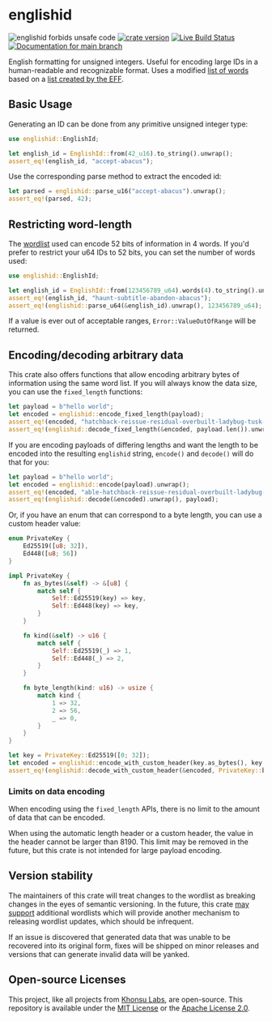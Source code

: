# englishid

![englishid forbids unsafe code](https://img.shields.io/badge/unsafe-forbid-success)
[![crate version](https://img.shields.io/crates/v/englishid.svg)](https://crates.io/crates/englishid)
[![Live Build Status](https://img.shields.io/github/workflow/status/khonsulabs/englishid/Tests/main)](https://github.com/khonsulabs/englishid/actions?query=workflow:Tests)
[![Documentation for `main` branch](https://img.shields.io/badge/docs-main-informational)](https://khonsulabs.github.io/englishid/main/englishid/)

English formatting for unsigned integers. Useful for encoding large IDs in a
human-readable and recognizable format. Uses a modified [list of words][wordlist] based on
a [list created by the EFF][effwordlist].

## Basic Usage

Generating an ID can be done from any primitive unsigned integer type:

```rust
use englishid::EnglishId;

let english_id = EnglishId::from(42_u16).to_string().unwrap();
assert_eq!(english_id, "accept-abacus");
```

Use the corresponding parse method to extract the encoded id:

```rust
let parsed = englishid::parse_u16("accept-abacus").unwrap();
assert_eq!(parsed, 42);
```

## Restricting word-length

The [wordlist][wordlist] used can encode 52 bits of information in 4 words. If
you'd prefer to restrict your u64 IDs to 52 bits, you can set the number of
words used:

```rust
use englishid::EnglishId;

let english_id = EnglishId::from(123456789_u64).words(4).to_string().unwrap();
assert_eq!(english_id, "haunt-subtitle-abandon-abacus");
assert_eq!(englishid::parse_u64(&english_id).unwrap(), 123456789_u64);
```

If a value is ever out of acceptable ranges, `Error::ValueOutOfRange` will be
returned.

## Encoding/decoding arbitrary data

This crate also offers functions that allow encoding arbitrary bytes of
information using the same word list. If you will always know the data size, you
can use the `fixed_length` functions:

```rust
let payload = b"hello world";
let encoded = englishid::encode_fixed_length(payload);
assert_eq!(encoded, "hatchback-reissue-residual-overbuilt-ladybug-tusk-buffing");
assert_eq!(englishid::decode_fixed_length(&encoded, payload.len()).unwrap(), payload);
```

If you are encoding payloads of differing lengths and want the length to be
encoded into the resulting `englishid` string, `encode()` and `decode()` will do
that for you:

```rust
let payload = b"hello world";
let encoded = englishid::encode(payload).unwrap();
assert_eq!(encoded, "able-hatchback-reissue-residual-overbuilt-ladybug-tusk-buffing");
assert_eq!(englishid::decode(&encoded).unwrap(), payload);
```

Or, if you have an enum that can correspond to a byte length, you can use a custom header value:

```rust
enum PrivateKey {
    Ed25519([u8; 32]),
    Ed448([u8; 56])
}

impl PrivateKey {
    fn as_bytes(&self) -> &[u8] {
        match self {
            Self::Ed25519(key) => key,
            Self::Ed448(key) => key,
        }
    }

    fn kind(&self) -> u16 {
        match self {
            Self::Ed25519(_) => 1,
            Self::Ed448(_) => 2,
        }
    }

    fn byte_length(kind: u16) -> usize {
        match kind {
            1 => 32,
            2 => 56,
            _ => 0,
        }
    }
}

let key = PrivateKey::Ed25519([0; 32]);
let encoded = englishid::encode_with_custom_header(key.as_bytes(), key.kind()).unwrap();
assert_eq!(englishid::decode_with_custom_header(&encoded, PrivateKey::byte_length).unwrap(), key.as_bytes());
```

### Limits on data encoding

When encoding using the `fixed_length` APIs, there is no limit to the amount of
data that can be encoded.

When using the automatic length header or a custom header, the value in the
header cannot be larger than 8190. This limit may be removed in the future, but
this crate is not intended for large payload encoding.

## Version stability

The maintainers of this crate will treat changes to the wordlist as breaking
changes in the eyes of semantic versioning. In the future, this crate [may
support](https://github.com/khonsulabs/englishid/issues/2) additional wordlists
which will provide another mechanism to releasing wordlist updates, which should
be infrequent.

If an issue is discovered that generated data that was unable to be recovered
into its original form, fixes will be shipped on minor releases and versions
that can generate invalid data will be yanked.

## Open-source Licenses

This project, like all projects from [Khonsu Labs](https://khonsulabs.com/), are
open-source. This repository is available under the [MIT License](./LICENSE-MIT)
or the [Apache License 2.0](./LICENSE-APACHE).

[wordlist]: https://github.com/khonsulabs/englishid/blob/main/src/wordlist.rs
[effwordlist]: https://www.eff.org/deeplinks/2016/07/new-wordlists-random-passphrases
